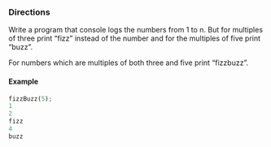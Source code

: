 ### Directions
Write a program that console logs the numbers from 1 to n. But for multiples of three print “fizz” instead of the number and for the multiples of five print “buzz”. 

For numbers which are multiples of both three and five print “fizzbuzz”.

#### Example

```python
fizzBuzz(5);
1
2
fizz
4
buzz
```
